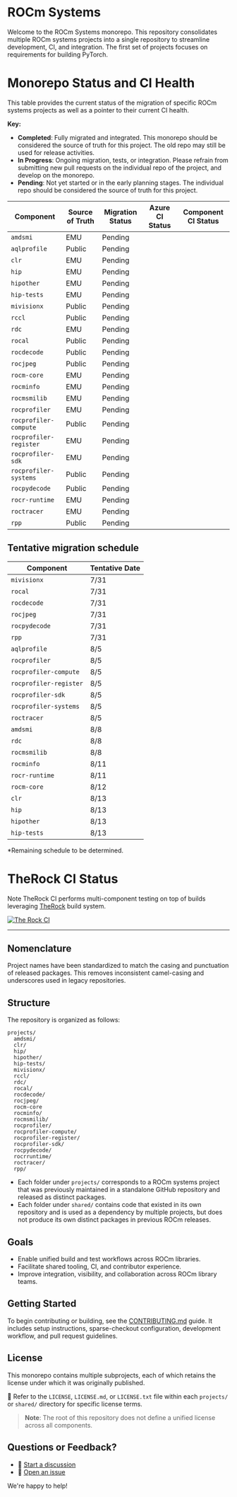 # ROCm Systems

Welcome to the ROCm Systems monorepo. This repository consolidates multiple ROCm systems projects into a single repository to streamline development, CI, and integration. The first set of projects focuses on requirements for building PyTorch.

# Monorepo Status and CI Health

This table provides the current status of the migration of specific ROCm systems projects as well as a pointer to their current CI health.

**Key:**
- **Completed**: Fully migrated and integrated. This monorepo should be considered the source of truth for this project. The old repo may still be used for release activities.
- **In Progress**: Ongoing migration, tests, or integration. Please refrain from submitting new pull requests on the individual repo of the project, and develop on the monorepo.
- **Pending**: Not yet started or in the early planning stages. The individual repo should be considered the source of truth for this project.

| Component              | Source of Truth | Migration Status | Azure CI Status                       | Component CI Status                   |
|------------------------|-----------------|------------------|---------------------------------------|---------------------------------------|
| `amdsmi`               | EMU             | Pending          |                                       |                                       |
| `aqlprofile`           | Public          | Pending          |                                       |                                       |
| `clr`                  | EMU             | Pending          |                                       |                                       |
| `hip`                  | EMU             | Pending          |                                       |                                       |
| `hipother`             | EMU             | Pending          |                                       |                                       |
| `hip-tests`            | EMU             | Pending          |                                       |                                       |
| `mivisionx`            | Public          | Pending          |                                       |                                       |
| `rccl`                 | Public          | Pending          |                                       |                                       |
| `rdc`                  | EMU             | Pending          |                                       |                                       |
| `rocal`                | Public          | Pending          |                                       |                                       |
| `rocdecode`            | Public          | Pending          |                                       |                                       |
| `rocjpeg`              | Public          | Pending          |                                       |                                       |
| `rocm-core`            | EMU             | Pending          |                                       |                                       |
| `rocminfo`             | EMU             | Pending          |                                       |                                       |
| `rocmsmilib`           | EMU             | Pending          |                                       |                                       |
| `rocprofiler`          | EMU             | Pending          |                                       |                                       |
| `rocprofiler-compute`  | Public          | Pending          |                                       |                                       |
| `rocprofiler-register` | EMU             | Pending          |                                       |                                       |
| `rocprofiler-sdk`      | EMU             | Pending          |                                       |                                       |
| `rocprofiler-systems`  | Public          | Pending          |                                       |                                       |
| `rocpydecode`          | Public          | Pending          |                                       |                                       |
| `rocr-runtime`         | EMU             | Pending          |                                       |                                       |
| `roctracer`            | EMU             | Pending          |                                       |                                       |
| `rpp`                  | Public          | Pending          |                                       |                                       |


## Tentative migration schedule

| Component              | Tentative Date |
|------------------------|----------------|
| `mivisionx`            | 7/31           |
| `rocal`                | 7/31           |
| `rocdecode`            | 7/31           |
| `rocjpeg`              | 7/31           |
| `rocpydecode`          | 7/31           |
| `rpp`                  | 7/31           |
| `aqlprofile`           | 8/5            |
| `rocprofiler`          | 8/5            |
| `rocprofiler-compute`  | 8/5            |
| `rocprofiler-register` | 8/5            |
| `rocprofiler-sdk`      | 8/5            |
| `rocprofiler-systems`  | 8/5            |
| `roctracer`            | 8/5            |
| `amdsmi`               | 8/8            |
| `rdc`                  | 8/8            |
| `rocmsmilib`           | 8/8            |
| `rocminfo`             | 8/11           |
| `rocr-runtime`         | 8/11           |
| `rocm-core`            | 8/12           |
| `clr`                  | 8/13           |
| `hip`                  | 8/13           |
| `hipother`             | 8/13           |
| `hip-tests`            | 8/13           |

*Remaining schedule to be determined.

# TheRock CI Status

Note TheRock CI performs multi-component testing on top of builds leveraging [TheRock](https://github.com/ROCm/TheRock) build system.

[![The Rock CI](https://github.com/ROCm/rocm-libraries/actions/workflows/therock-ci.yml/badge.svg?branch%3Adevelop+event%3Apush)](https://github.com/ROCm/rocm-libraries/actions/workflows/therock-ci.yml?query=branch%3Adevelop+event%3Apush)

---

## Nomenclature

Project names have been standardized to match the casing and punctuation of released packages. This removes inconsistent camel-casing and underscores used in legacy repositories.

## Structure

The repository is organized as follows:

```
projects/
  amdsmi/
  clr/
  hip/
  hipother/
  hip-tests/
  mivisionx/
  rccl/
  rdc/
  rocal/
  rocdecode/
  rocjpeg/
  rocm-core
  rocminfo/
  rocmsmilib/
  rocprofiler/
  rocprofiler-compute/
  rocprofiler-register/
  rocprofiler-sdk/
  rocpydecode/
  rocrruntime/
  roctracer/
  rpp/
```

- Each folder under `projects/` corresponds to a ROCm systems project that was previously maintained in a standalone GitHub repository and released as distinct packages.
- Each folder under `shared/` contains code that existed in its own repository and is used as a dependency by multiple projects, but does not produce its own distinct packages in previous ROCm releases.

## Goals

- Enable unified build and test workflows across ROCm libraries.
- Facilitate shared tooling, CI, and contributor experience.
- Improve integration, visibility, and collaboration across ROCm library teams.

## Getting Started

To begin contributing or building, see the [CONTRIBUTING.md](./CONTRIBUTING.md) guide. It includes setup instructions, sparse-checkout configuration, development workflow, and pull request guidelines.

## License

This monorepo contains multiple subprojects, each of which retains the license under which it was originally published.

📁 Refer to the `LICENSE`, `LICENSE.md`, or `LICENSE.txt` file within each `projects/` or `shared/` directory for specific license terms.

> **Note**: The root of this repository does not define a unified license across all components.

## Questions or Feedback?

- 💬 [Start a discussion](https://github.com/ROCm/rocm-systems/discussions)
- 🐞 [Open an issue](https://github.com/ROCm/rocm-systems/issues)

We're happy to help!
